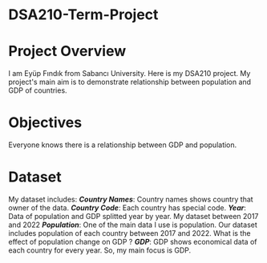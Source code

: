 # DSA210-Term-Project
# Project Overview
I am Eyüp Fındık from Sabancı University. Here is my DSA210 project. My project's main aim is to demonstrate relationship between population and GDP of countries. 


# Objectives
Everyone knows there is a relationship between GDP and population. 

# Dataset
My dataset includes:                                                                                                                                                     ***Country Names***: Country names shows country that owner of the data.
***Country Code***: Each country has special code.
***Year***: Data of population and GDP splitted year by year. My dataset between 2017 and 2022
***Population***: One of the main data I use is population. Our dataset includes population of each country between 2017 and 2022. What is the effect of population change on GDP ?
***GDP***: GDP shows economical data of each country for every year. So, my main focus is GDP. 
